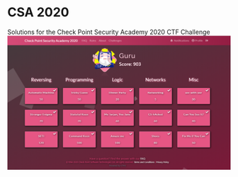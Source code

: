 # CSA 2020
Solutions for the Check Point Security Academy 2020 CTF Challenge
![alt text](https://github.com/1d4n/CSA-2020/blob/main/csa2020.png?raw=true)
